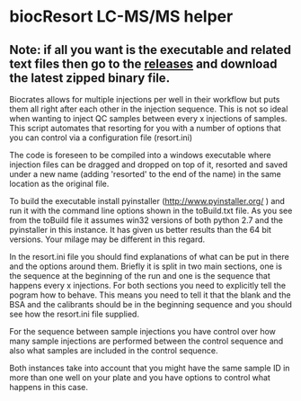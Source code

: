 # biocResort LC-MS/MS helper

## Note: if all you want is the executable and related text files then go to the [releases](https://github.com/EuracBiomedicalResearch/biocResort/releases/) and download the latest zipped binary file.

Biocrates allows for multiple injections per well in their workflow but puts them all right after each other in the injection sequence. This is not so ideal when wanting to inject QC samples between every x injections of samples. This script automates that resorting for you with a number of options that you can control via a configuration file (resort.ini)

The code is foreseen to be compiled into a windows executable where injection files can be dragged and dropped on top of it, resorted and saved under a new name (adding 'resorted' to the end of the name) in the same location as the original file.

To build the executable install pyinstaller (http://www.pyinstaller.org/ ) and run it with the command line options shown in the toBuild.txt file. As you see from the toBuild file it assumes win32 versions of both python 2.7 and the pyinstaller in this instance. It has given us better results than the 64 bit versions. Your milage may be different in this regard.

In the resort.ini file you should find explanations of what can be put in there and the options around them. Briefly it is split in two main sections, one is the sequence at the beginning of the run and one is the sequence that happens every x injections. For both sections you need to explicitly tell the pogram how to behave. This means you need to tell it that the blank and the BSA and the calibrants should be in the beginning sequence and you should see how the resort.ini file supplied.

For the sequence between sample injections you have control over how many sample injections are performed between the control sequence and also what samples are included in the control sequence. 

Both instances take into account that you might have the same sample ID in more than one well on your plate and you have options to control what happens in this case.
